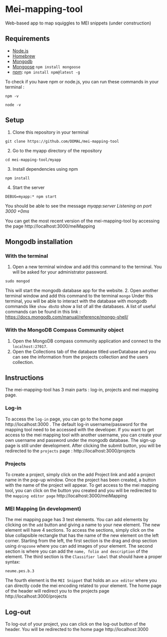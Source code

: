 # Mei-mapping-tool
Web-based app to map squiggles to MEI snippets (under construction)

## Requirements
* [Node.js](https://nodejs.org/en/download/)
* [Homebrew](https://brew.sh/)
* [Mongodb](https://docs.mongodb.com/manual/installation/)
* [Mongoose](https://mongoosejs.com/docs/) `npm install mongoose`
* [npm](https://www.npmjs.com/get-npm):
 `npm install npm@latest -g` 
 
 To check if you have npm or node.js, you can run these commands in your terminal :
 
  `npm -v`
 
  `node -v`

## Setup

1. Clone this repository in your terminal

  `git clone https://github.com/DDMAL/mei-mapping-tool`

2. Go to the myapp directory of the repository

  `cd mei-mapping-tool/myapp`

3. Install dependencies using npm

  `npm install`

4. Start the server

  `DEBUG=myapp:* npm start`
  
  You should be able to see the message *myapp:server Listening on port 3000 +0ms*

You can get the most recent version of the mei-mapping-tool by accessing the page http://localhost:3000/meiMapping

## Mongodb installation
 ### With the terminal
 1. Open a new terminal window and add this command to the terminal. You will be asked for your administrator password.
 
  `sudo mongod`
  
  This will start the mongodb database app for the website.
 2. Open another terminal window and add this command to the terminal
  `mongo`
  Under this terminal, you will be able to interact with the database with mongodb commands like `show dbs`to show a list of all the databases. A list of useful commands can be found in this link : https://docs.mongodb.com/manual/reference/mongo-shell/
 
 ### With the MongoDB Compass Community object
 1. Open the MongoDB compass community application and connect to the `localhost:27017`.
 2. Open the Collections tab of the database titled userDatabase and you can see the information from the projects collection and the users collection.
 
## Instructions

The mei-mapping-tool has 3 main parts : log-in, projects and mei mapping page.

### Log-in
To access the `log-in` page, you can go to the home page http://localhost:3000 .
The default log-in username/password for the mapping tool need to be accessed with the developer. If you want to get access to the mei mapping tool with another username, you can create your own username and password under the mongodb database. The sign-up page is still under development.
After clicking the submit button, you will be redirected to the `projects` page :
http://localhost:3000/projects

### Projects
To create a project, simply click on the add Project link and add a project name in the pop-up window. 
Once the project has been created, a button with the name of the project will appear. To get access to the mei mapping tool, you can click on the button you created and you will be redirected to the `mapping editor page` http://localhost:3000/meiMapping

### MEI Mapping (in development)
The mei mapping page has 3 test elements. You can add elements by clicking on the `add` button and giving a name to your new element. The new element will have 4 sections. To access the sections, simply click on the blue collapsible rectangle that has the name of the new element on the left corner. 
Starting from the left, the first section is the drag and drop section using `dropzone` where you can add images of your element. The second section is where you can add the `name, folio and description` of the element. The third section is the `Classifier label` that should have a proper syntax:

`neume.pes.b.3` 

The fourth element is the `MEI Snippet` that holds an `ace editor` where you can directly code the mei encoding related to your element. 
The home page of the header will redirect you to the projects page http://localhost:3000/projects

## Log-out
To log-out of your project, you can click on the log-out button of the header. You will be redirected to the home page http://localhost:3000
